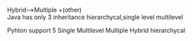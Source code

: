 Hybrid-->Multiple +(other)  
Java has only 3 inheritance hierarchycal,single level multilevel

Pyhton support 5
Single
Multilevel
Multiple
Hybrid
hierarchycal
